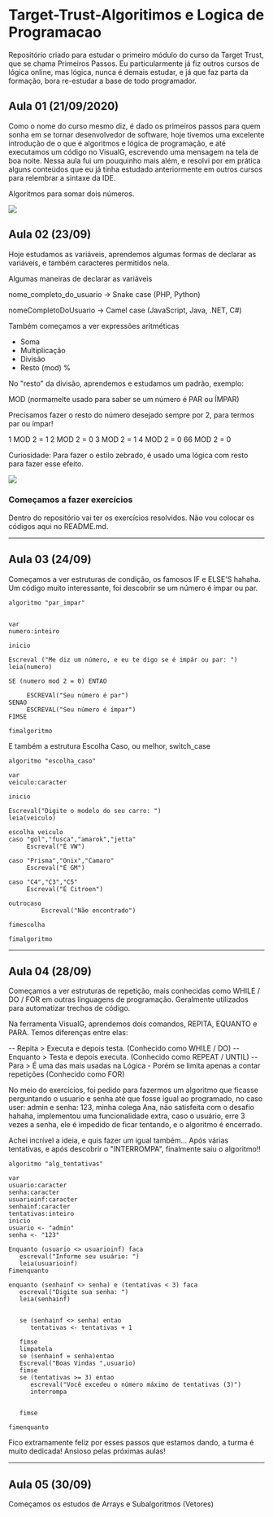 # Target-Trust-Algoritimos e Logica de Programacao
 Repositório criado para estudar o primeiro módulo do curso da Target Trust, que se chama Primeiros Passos.
 Eu particularmente já fiz outros cursos de lógica online, mas lógica, nunca é demais estudar, e já que faz parta da formação, bora re-estudar a base de todo programador.

## Aula 01 (21/09/2020)
Como o nome do curso mesmo diz, é dado os primeiros passos para quem sonha em se tornar desenvolvedor de software, hoje tivemos uma excelente introdução de o que é algoritmos e lógica de programação, e até executamos um código no VisualG, escrevendo uma mensagem na tela de boa noite. 
Nessa aula fui um pouquinho mais além, e resolvi por em prática alguns conteúdos que eu já tinha estudado anteriormente em outros cursos para relembrar a sintaxe da IDE. 

Algoritmos para somar dois números.

![](https://cdn.discordapp.com/attachments/757772173828947988/757772317353967666/3da41abe-d2bf-4559-9d1d-bdf08f1c1569.png)

## Aula 02 (23/09)
Hoje estudamos as variáveis, aprendemos algumas formas de declarar as variáveis, e também caracteres permitidos nela.

Algumas maneiras de declarar as variáveis

nome_completo_do_usuario -> Snake case
(PHP, Python)

nomeCompletoDoUsuario -> Camel case
(JavaScript, Java, .NET, C#)

Também começamos a ver expressões aritméticas

- Soma
- Multiplicação
- Divisão 
- Resto (mod) %

No "resto" da divisão, aprendemos e estudamos um padrão, exemplo:

MOD (normamelte usado para saber se um número é PAR ou ÍMPAR)

Precisamos fazer o resto do número desejado sempre por 2, para termos par ou ímpar!

1 MOD 2 = 1
2 MOD 2 = 0
3 MOD 2 = 1
4 MOD 2 = 0
66 MOD 2 = 0


Curiosidade:
Para fazer o estilo zebrado, é usado uma lógica com resto para fazer esse efeito.

![](https://miro.medium.com/max/700/1*B8ss0wl-5kDyNonX5u-SFw.jpeg)

### Começamos a fazer exercícios 

Dentro do repositório vai ter os exercícios resolvidos. Não vou colocar os códigos aqui no README.md.

***

## Aula 03 (24/09)

Começamos a ver estruturas de condição, os famosos IF e ELSE'S hahaha.
Um código muito interessante, foi descobrir se um número é ímpar ou par.

```
algoritmo "par_impar"


var
numero:inteiro

inicio

Escreval ("Me diz um número, e eu te digo se é impár ou par: ")
leia(numero)

SE (numero mod 2 = 0) ENTAO

     ESCREVAl("Seu número é par")
SENAO
     ESCREVAL("Seu número é ímpar")
FIMSE

fimalgoritmo
```
E também a estrutura Escolha Caso, ou melhor, switch_case

```
algoritmo "escolha_caso"

var
veiculo:caracter

inicio

Escreval("Digite o modelo do seu carro: ")
leia(veiculo)

escolha veiculo
caso "gol","fusca","amarok","jetta"
     Escreval("É VW")

caso "Prisma","Onix","Camaro"
     Escreval("É GM")
     
caso "C4","C3","C5"
     Escreval("É Citroen")

outrocaso
         Escreval("Não encontrado")

fimescolha

fimalgoritmo
```
***
## Aula 04 (28/09)

Começamos a ver estruturas de repetição, mais conhecidas como WHILE / DO / FOR em outras linguagens de programação. Geralmente utilizados para automatizar trechos de código.

Na ferramenta VisualG, aprendemos dois comandos, REPITA, EQUANTO e PARA. Temos diferenças entre elas:

-- Repita > Executa e depois testa. (Conhecido como WHILE / DO)
-- Enquanto > Testa e depois executa. (Conhecido como REPEAT / UNTIL)
-- Para > É uma das mais usadas na Lógica - Porém se limita apenas a contar repetições (Conhecido como FOR)

No meio do exercícios, foi pedido para fazermos um algoritmo que ficasse perguntando o usuario e senha até que fosse igual ao programado, no caso user: admin e senha: 123, minha colega Ana, não satisfeita com o desafio hahaha, implementou uma funcionalidade extra, caso o usuário, erre 3 vezes a senha, ele é impedido de ficar tentando, e o algoritmo é encerrado. 

Achei incrível a ideia, e quis fazer um igual também...
Após várias tentativas, e após descobrir o "INTERROMPA", finalmente saiu o algoritmo!!

```
algoritmo "alg_tentativas"

var
usuario:caracter
senha:caracter
usuarioinf:caracter
senhainf:caracter
tentativas:inteiro
inicio
usuario <- "admin"
senha <- "123"

Enquanto (usuario <> usuarioinf) faca
   escreval("Informe seu usuário: ")
   leia(usuarioinf)
Fimenquanto

enquanto (senhainf <> senha) e (tentativas < 3) faca
   escreval("Digite sua senha: ")
   leia(senhainf)


   se (senhainf <> senha) entao
      tentativas <- tentativas + 1

   fimse
   limpatela
   se (senhainf = senha)entao
   Escreval("Boas Vindas ",usuario)
   fimse
   se (tentativas >= 3) entao
      escreval("Você excedeu o número máximo de tentativas (3)")
      interrompa


   fimse

fimenquanto
```

Fico extramamente feliz por esses passos que estamos dando, a turma é muito dedicada! Ansioso pelas próximas aulas!
***
## Aula 05 (30/09)

Começamos os estudos de Arrays e Subalgoritmos (Vetores)